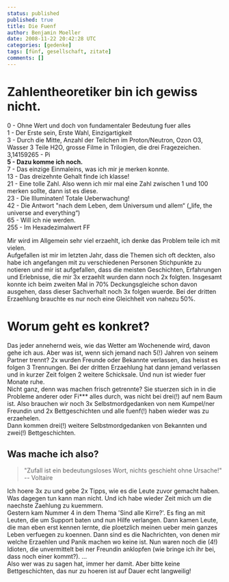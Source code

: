 ```yaml
---
status: published
published: true
title: Die Fuenf
author: Benjamin Moeller
date: 2008-11-22 20:42:28 UTC
categories: [gedenke]
tags: [fünf, gesellschaft, zitate]
comments: []
---
```


# Zahlentheoretiker bin ich gewiss nicht.  

0 - Ohne Wert und doch von fundamentaler Bedeutung fuer alles  
1 - Der Erste sein, Erste Wahl, Einzigartigkeit  
3 - Durch die Mitte, Anzahl der Teilchen im Proton/Neutron, Ozon O3, Wasser 3 Teile H2O, grosse Filme in Trilogien, die drei Fragezeichen.  
3,14159265 - Pi  
**5 - Dazu komme ich noch.**  
7 - Das einzige Einmaleins, was ich mir je merken konnte.  
13 - Das dreizehnte Gehalt finde ich klasse!  
21 - Eine tolle Zahl. Also wenn ich mir mal eine Zahl zwischen 1 und 100 merken sollte, dann ist es diese.  
23 - Die Illuminaten! Totale Ueberwachung!  
42 - Die Antwort "nach dem Leben, dem Universum und allem“ („life, the universe and everything“)  
65 - Will ich nie werden.  
255 - Im Hexadezimalwert FF  

Mir wird im Allgemein sehr viel erzaehlt, ich denke das Problem teile ich mit vielen.  
Aufgefallen ist mir im letzten Jahr, dass die Themen sich oft deckten, also habe ich angefangen mit zu verschiedenen Personen Stichpunkte zu notieren und mir ist aufgefallen, dass die meisten Geschichten, Erfahrungen und Erlebnisse, die mir 3x erzaehlt wurden dann noch 2x folgten. Insgesamt konnte ich beim zweiten Mal in 70% Deckungsgleiche schon davon ausgehen, dass dieser Sachverhalt noch 3x folgen wuerde. Bei der dritten Erzaehlung brauchte es nur noch eine Gleichheit von nahezu 50%.  

# Worum geht es konkret?
Das jeder annehernd weis, wie das Wetter am Wochenende wird, davon gehe ich aus. Aber was ist, wenn sich jemand nach 5(!) Jahren von seinem Partner trennt? 2x wurden Freunde oder Bekannte verlassen, das heisst es folgen 3 Trennungen. Bei der dritten Erzaehlung hat dann jemand verlassen und in kurzer Zeit folgen 2 weitere Schicksale. Und nun ist wieder fuer Monate ruhe.  
Nicht ganz, denn was machen frisch getrennte? Sie stuerzen sich in in die Probleme anderer oder Fi*** alles durch, was nicht bei drei(!) auf nem Baum ist. Also brauchen wir noch 3x Selbstmordgedanken von nem Kumpel/ner Freundin und 2x Bettgeschichten und alle fuenf(!) haben wieder was zu erzaehelen.  
Dann kommen drei(!) weitere Selbstmordgedanken von Bekannten und zwei(!) Bettgeschichten.  

## Was mache ich also?  
> "Zufall ist ein bedeutungsloses Wort, nichts geschieht ohne Ursache!" -- Voltaire  

Ich hoere 3x zu und gebe 2x Tipps, wie es die Leute zuvor gemacht haben. Was dagegen tun kann man nicht. Und ich habe wieder Zeit mich um die naechste Zaehlung zu kuemmern.  
Gestern kam Nummer 4 in dem Thema 'Sind alle Kirre?'. Es fing an mit Leuten, die um Support baten und nun Hilfe verlangen. Dann kamen Leute, die man eben erst kennen lernte, die ploetzlich meinen ueber mein ganzes Leben verfuegen zu koennen. Dann sind es die Nachrichten, von denen mir welche Erzaehlen und Panik machen wo keine ist. Nun waren noch die (4!) Idioten, die unvermittelt bei ner Freundin anklopfen (wie bringe ich ihr bei, dass noch einer kommt?). ...  
Also wer was zu sagen hat, immer her damit. Aber bitte keine Bettgeschichten, das nur zu hoeren ist auf Dauer echt langweilig!  


